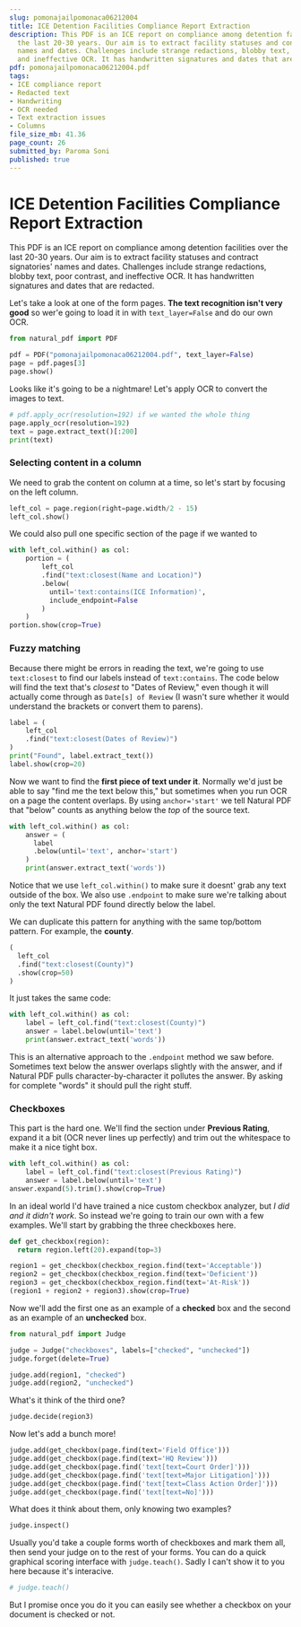 ```yaml
---
slug: pomonajailpomonaca06212004
title: ICE Detention Facilities Compliance Report Extraction
description: This PDF is an ICE report on compliance among detention facilities over
  the last 20-30 years. Our aim is to extract facility statuses and contract signatories'
  names and dates. Challenges include strange redactions, blobby text, poor contrast,
  and ineffective OCR. It has handwritten signatures and dates that are redacted.
pdf: pomonajailpomonaca06212004.pdf
tags:
- ICE compliance report
- Redacted text
- Handwriting
- OCR needed
- Text extraction issues
- Columns
file_size_mb: 41.36
page_count: 26
submitted_by: Paroma Soni
published: true
---
```

# ICE Detention Facilities Compliance Report Extraction

This PDF is an ICE report on compliance among detention facilities over the last 20-30 years. Our aim is to extract facility statuses and contract signatories' names and dates. Challenges include strange redactions, blobby text, poor contrast, and ineffective OCR. It has handwritten signatures and dates that are redacted.

Let's take a look at one of the form pages. **The text recognition isn't very good** so wer'e going to load it in with `text_layer=False` and do our own OCR.

```python
from natural_pdf import PDF

pdf = PDF("pomonajailpomonaca06212004.pdf", text_layer=False)
page = pdf.pages[3]
page.show()
```

Looks like it's going to be a nightmare! Let's apply OCR to convert the images to text.

```python
# pdf.apply_ocr(resolution=192) if we wanted the whole thing
page.apply_ocr(resolution=192)
text = page.extract_text()[:200]
print(text)
```

### Selecting content in a column

We need to grab the content on column at a time, so let's start by focusing on the left column.

```python
left_col = page.region(right=page.width/2 - 15)
left_col.show()
```

We could also pull one specific section of the page if we wanted to

```python
with left_col.within() as col:
    portion = (
        left_col
        .find("text:closest(Name and Location)")
        .below(
          until='text:contains(ICE Information)',
          include_endpoint=False
        )
    )
portion.show(crop=True)
```

### Fuzzy matching

Because there might be errors in reading the text, we're going to use `text:closest` to find our labels instead of `text:contains`. The code below will find the text that's *closest* to "Dates of Review," even though it will actually come through as `Date[s] of Review` (I wasn't sure whether it would understand the brackets or convert them to parens).

```python
label = (
    left_col
    .find("text:closest(Dates of Review)")
)
print("Found", label.extract_text())
label.show(crop=20)
```

Now we want to find the **first piece of text under it**. Normally we'd just be able to say "find me the text below this," but sometimes when you run OCR on a page the content overlaps. By using `anchor='start'` we tell Natural PDF that "below" counts as anything below the *top* of the source text.

```python
with left_col.within() as col:
    answer = (
      label
      .below(until='text', anchor='start')
    )
    print(answer.extract_text('words'))
```

Notice that we use `left_col.within()` to make sure it doesnt' grab any text outside of the box. We also use `.endpoint` to make sure we're talking about only the text Natural PDF found directly below the label.

We can duplicate this pattern for anything with the same top/bottom pattern. For example, the **county**.

```python
(
  left_col
  .find("text:closest(County)")
  .show(crop=50)
)
```

It just takes the same code:

```python
with left_col.within() as col:
    label = left_col.find("text:closest(County)")
    answer = label.below(until='text')
    print(answer.extract_text('words'))
```

This is an alternative approach to the `.endpoint` method we saw before. Sometimes text below the answer overlaps slightly with the answer, and if Natural PDF pulls character-by-character it pollutes the answer. By asking for complete "words" it should pull the right stuff.

### Checkboxes

This part is the hard one. We'll find the section under **Previous Rating**, expand it a bit (OCR never lines up perfectly) and trim out the whitespace to make it a nice tight box.

```python
with left_col.within() as col:
    label = left_col.find("text:closest(Previous Rating)")
    answer = label.below(until='text')
answer.expand(5).trim().show(crop=True)
```

In an ideal world I'd have trained a nice custom checkbox analyzer, but *I did and it didn't work*. So instead we're going to train our own with a few examples. We'll start by grabbing the three checkboxes here.

```python
def get_checkbox(region):
  return region.left(20).expand(top=3)

region1 = get_checkbox(checkbox_region.find(text='Acceptable'))
region2 = get_checkbox(checkbox_region.find(text='Deficient'))
region3 = get_checkbox(checkbox_region.find(text='At-Risk'))
(region1 + region2 + region3).show(crop=True)
```

Now we'll add the first one as an example of a **checked** box and the second as an example of an **unchecked** box.

```python
from natural_pdf import Judge

judge = Judge("checkboxes", labels=["checked", "unchecked"])
judge.forget(delete=True)

judge.add(region1, "checked")
judge.add(region2, "unchecked")
```

What's it think of the third one?

```python
judge.decide(region3)
```

Now let's add a bunch more!

```python
judge.add(get_checkbox(page.find(text='Field Office')))
judge.add(get_checkbox(page.find(text='HQ Review')))
judge.add(get_checkbox(page.find('text[text=Court Order]')))
judge.add(get_checkbox(page.find('text[text=Major Litigation]')))
judge.add(get_checkbox(page.find('text[text=Class Action Order]')))
judge.add(get_checkbox(page.find('text[text=No]')))
```

What does it think about them, only knowing two examples?

```python
judge.inspect()
```

Usually you'd take a couple forms worth of checkboxes and mark them all, then send your judge on to the rest of your forms. You can do a quick graphical scoring interface with `judge.teach()`. Sadly I can't show it to you here because it's interacive.

```python
# judge.teach()
```

But I promise once you do it you can easily see whether a checkbox on your document is checked or not.